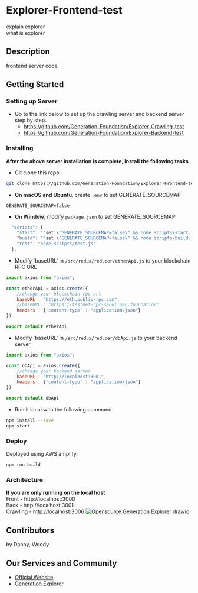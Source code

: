 # Explorer-Frontend-test
explain explorer <br>
what is explorer

## Description
frontend server code

## Getting Started
### Setting up Server
- Go to the link below to set up the crawling server and backend server step by step.
  - <https://github.com/Generation-Foundation/Explorer-Crawling-test>
  - <https://github.com/Generation-Foundation/Explorer-Backend-test>


### Installing
**After the above server installation is complete, install the following tasks**
- Git clone this repo
```bash
git clone https://github.com/Generation-Foundation/Explorer-Frontend-test.git
```
- **On macOS and Ubuntu**, create ``.env`` to set GENERATE_SOURCEMAP
```env
GENERATE_SOURCEMAP=false
```
- **On Window**, modify ``package.json`` to set GENERATE_SOURCEMAP
```javascript
  "scripts": {
    "start": ""set \"GENERATE_SOURCEMAP=false\" && node scripts/start.js",
    "build": ""set \"GENERATE_SOURCEMAP=false\" && node scripts/build.js",
    "test": "node scripts/test.js"
  },
```
- Modify 'baseURL' in ``/src/redux/reducer/etherApi.js`` to your blockchain RPC URL
```javascript
import axios from "axios";

const etherApi = axios.create({
    //change your blockchain rpc url
    baseURL : "https://eth.public-rpc.com",
    //baseURL : "https://testnet-rpc-seoul.gen.foundation",
    headers : {'content-type' : "application/json"}
})

export default etherApi
```
- Modify 'baseURL' in ``/src/redux/reducer/dbApi.js`` to your backend server
```javascript
import axios from "axios";

const dbApi = axios.create({
    //change your backend server
    baseURL : "http://localhost:3001",
    headers : {'content-type' : "application/json"}
})

export default dbApi
```
- Run it local with the following command
```bash
npm install --save
npm start
```
### Deploy
Deployed using AWS amplify.
```bash
npm run build
```

### Architecture
**If you are only running on the local host**
<br>Front - http://localhost:3000
<br>Back - http://localhost:3001
<br>Crawling - http://localhost:3006
<bt>![Opensource Generation Explorer drawio](https://user-images.githubusercontent.com/93761302/208396226-e82f53c2-db3f-4e81-b665-a451efa90949.png)


## Contributors
by Danny, Woody

## Our Services and Community
- [Official Website](https://gen.foundation/)
- [Generation Explorer](https://dev-explorer.gen.foundation/)
